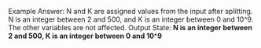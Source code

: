 Example Answer:
N and K are assigned values from the input after splitting. N is an integer between 2 and 500, and K is an integer between 0 and 10^9. The other variables are not affected.
Output State: **N is an integer between 2 and 500, K is an integer between 0 and 10^9**